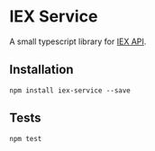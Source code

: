IEX Service
=========

A small typescript library for [IEX API](https://iextrading.com/developer/docs/).

## Installation

  `npm install iex-service --save`

## Tests

  `npm test`
